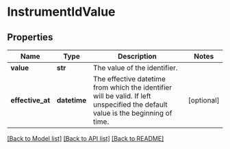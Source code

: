 # InstrumentIdValue


## Properties
Name | Type | Description | Notes
------------ | ------------- | ------------- | -------------
**value** | **str** | The value of the identifier. | 
**effective_at** | **datetime** | The effective datetime from which the identifier will be valid. If left unspecified the default value is the beginning of time. | [optional] 

[[Back to Model list]](../README.md#documentation-for-models) [[Back to API list]](../README.md#documentation-for-api-endpoints) [[Back to README]](../README.md)


